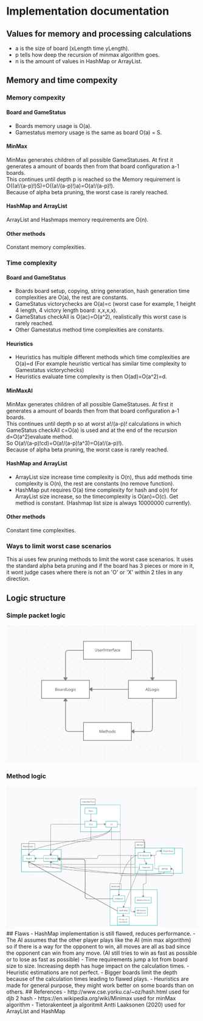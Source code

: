 
# Implementation documentation
## Values for memory and processing calculations
- a is the size of board (xLength time yLength).
- p tells how deep the recursion of minmax algorithm goes.
- n is the amount of values in HashMap or ArrayList.
## Memory and time compexity
### Memory compexity

#### Board and GameStatus
- Boards memory usage is O(a).
- Gamestatus memory usage is the same as board O(a) = S.
#### MinMax
MinMax generates children of all possible GameStatuses. At first it generates a amount of boards then from that board configuration a-1 boards.<br> 
This continues until depth p is reached so the Memory requirement is O((a!/(a-p)!)S)=O((a!/(a-p)!)a)=O(a!/(a-p)!).<br>
Because of alpha beta pruning, the worst case is rarely reached.
#### HashMap and ArrayList
ArrayList and Hashmaps memory requirements are O(n).
#### Other methods
Constant memory complexities.
### Time complexity
#### Board and GameStatus
- Boards board setup, copying, string generation, hash generation time complexities are O(a), the rest are constants.
- GameStatus victorychecks are O(a)=c (worst case for example, 1 height 4 length, 4 victory length board: x,x,x,x).
- GameStatus checkAll is O(ac)=O(a^2), realistically this worst case is rarely reached. 
- Other Gamestatus method time complexities are constants.
#### Heuristics
- Heuristics has multiple different methods which time complexities are O(a)=d (For example heuristic vertical has similar time complexity to Gamestatus victorychecks)
- Heuristics evaluate time complexity is then O(ad)=O(a^2)=d.
#### MinMaxAI
MinMax generates children of all possible GameStatuses. At first it generates a amount of boards then from that board configuration a-1 boards.<br> 
This continues until depth p so at worst a!/(a-p)! calculations in which GameStatus checkAll c=O(a) is used and at the end of the recursion d=O(a^2)evaluate method. <br>
So O(a!/(a-p)!cd)=O(a!/(a-p)!a^3)=O(a!/(a-p)!).
<br>
Because of alpha beta pruning, the worst case is rarely reached.
#### HashMap and ArrayList
- ArrayList size increase time complexity is O(n), thus add methods time complexity is O(n), the rest are constants (no remove function).
- HashMap put requires O(a) time complexity for hash and o(n) for ArrayList size increase, so the timecomplexity is O(an)=O(c). Get method is constant. (Hashmap list size is always 10000000 currently).
#### Other methods
Constant time complexities.
### Ways to limit worst case scenarios
This ai uses few pruning methods to limit the worst case scenarios. It uses the standard alpha beta pruning and if the board has 3 pieces or more in it, it wont judge cases where there is not an 'O' or 'X' within 2 tiles in any direction.
## Logic structure
### Simple packet logic
<img src="https://raw.githubusercontent.com/JaakkoRE/Extended-tic-tac-toe-AI/master/Documentation/simple%20logic.png"> <br>
### Method logic
<img src="https://raw.githubusercontent.com/JaakkoRE/Extended-tic-tac-toe-AI/master/Documentation/Complex%20logic.png">
## Flaws 
- HashMap implementation is still flawed, reduces performance.
- The AI assumes that the other player plays like the AI (min max algorithm) so if there is a way for the opponent to win, all moves are all as bad since the opponent can win from any move. (AI still tries to win as fast as possible or to lose as fast as possible)
- Time requirements jump a lot from board size to size. Increasing depth has huge impact on the calculation times.
- Heuristic estimations are not perfect.
- Bigger boards limit the depth because of the calculation times leading to flawed plays.
- Heuristics are made for general purpose, they might work better on some boards than on others.
## References
- http://www.cse.yorku.ca/~oz/hash.html used for djb 2 hash
- https://en.wikipedia.org/wiki/Minimax used for minMax algorithm
- Tietorakenteet ja algoritmit Antti Laaksonen (2020) used for ArrayList and HashMap
